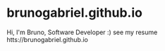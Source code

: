 # brunogabriel.github.io

Hi, I'm Bruno, Software Developer :) see my resume htts://brunogabriel.github.io
